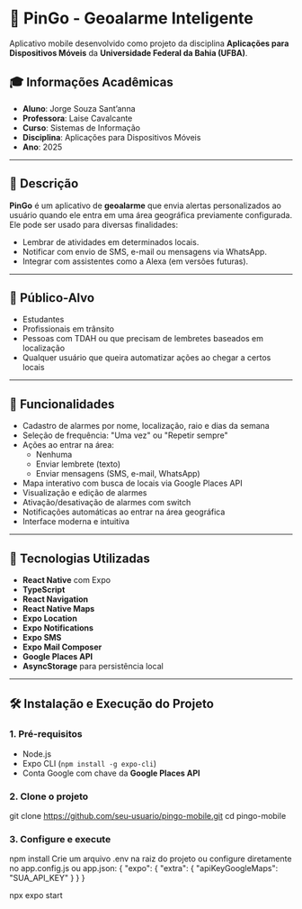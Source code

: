 # 📍 PinGo - Geoalarme Inteligente

Aplicativo mobile desenvolvido como projeto da disciplina **Aplicações para Dispositivos Móveis** da **Universidade Federal da Bahia (UFBA)**.

## 🎓 Informações Acadêmicas

- **Aluno**: Jorge Souza Sant’anna  
- **Professora**: Laise Cavalcante  
- **Curso**: Sistemas de Informação  
- **Disciplina**: Aplicações para Dispositivos Móveis  
- **Ano**: 2025

---

## 🧠 Descrição

**PinGo** é um aplicativo de **geoalarme** que envia alertas personalizados ao usuário quando ele entra em uma área geográfica previamente configurada. Ele pode ser usado para diversas finalidades:

- Lembrar de atividades em determinados locais.
- Notificar com envio de SMS, e-mail ou mensagens via WhatsApp.
- Integrar com assistentes como a Alexa (em versões futuras).

---

## 👤 Público-Alvo

- Estudantes
- Profissionais em trânsito
- Pessoas com TDAH ou que precisam de lembretes baseados em localização
- Qualquer usuário que queira automatizar ações ao chegar a certos locais

---

## 🚀 Funcionalidades

- Cadastro de alarmes por nome, localização, raio e dias da semana
- Seleção de frequência: "Uma vez" ou "Repetir sempre"
- Ações ao entrar na área:  
  - Nenhuma  
  - Enviar lembrete (texto)  
  - Enviar mensagens (SMS, e-mail, WhatsApp)
- Mapa interativo com busca de locais via Google Places API
- Visualização e edição de alarmes
- Ativação/desativação de alarmes com switch
- Notificações automáticas ao entrar na área geográfica
- Interface moderna e intuitiva

---

## 🧰 Tecnologias Utilizadas

- **React Native** com Expo
- **TypeScript**
- **React Navigation**
- **React Native Maps**
- **Expo Location**
- **Expo Notifications**
- **Expo SMS**
- **Expo Mail Composer**
- **Google Places API**
- **AsyncStorage** para persistência local

---

## 🛠️ Instalação e Execução do Projeto

### 1. Pré-requisitos

- Node.js
- Expo CLI (`npm install -g expo-cli`)
- Conta Google com chave da **Google Places API**

### 2. Clone o projeto

git clone https://github.com/seu-usuario/pingo-mobile.git
cd pingo-mobile

### 3. Configure e execute

npm install
Crie um arquivo .env na raiz do projeto ou configure diretamente no app.config.js ou app.json:
{
  "expo": {
    "extra": {
      "apiKeyGoogleMaps": "SUA_API_KEY"
    }
  }
}

npx expo start

```bash
